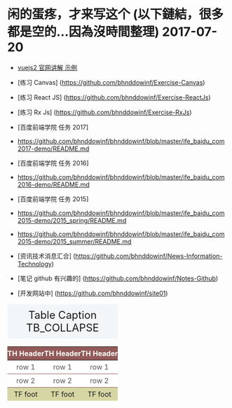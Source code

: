 # 闲的蛋疼，才来写这个 (以下鏈結，很多都是空的…因為沒時間整理) 2017-07-20

- [vuejs2 官网讲解 示例](https://github.com/bhnddowinf/vuejs2demo)

- [练习 Canvas] (https://github.com/bhnddowinf/Exercise-Canvas)

- [练习 React JS] (https://github.com/bhnddowinf/Exercise-ReactJs)

- [练习 Rx Js] (https://github.com/bhnddowinf/Exercise-RxJs)

- [百度前端学院 任务 2017]
- https://github.com/bhnddowinf/bhnddowinf/blob/master/ife_baidu_com2017-demo/README.md

- [百度前端学院 任务 2016] 
- https://github.com/bhnddowinf/bhnddowinf/blob/master/ife_baidu_com2016-demo/README.md

- [百度前端学院 任务 2015] 
- https://github.com/bhnddowinf/bhnddowinf/blob/master/ife_baidu_com2015-demo/2015_spring/README.md

- https://github.com/bhnddowinf/bhnddowinf/blob/master/ife_baidu_com2015-demo/2015_summer/README.md

- [资讯技术消息汇合] (https://github.com/bhnddowinf/News-Information-Technology)

- [笔记 github 有兴趣的] (https://github.com/bhnddowinf/Notes-Github)

- [开发网站中] (https://github.com/bhnddowinf/site01)  

<style>

table.TB_COLLAPSE {
  width:100%;
  border-collapse:collapse;
}
table.TB_COLLAPSE caption {
  padding:10px;
  font-size:24px;
  background-color:#f3f6f9;
}
table.TB_COLLAPSE thead th {
  padding:5px 0px;
  color:#fff;
  background-color:#915957;
}
table.TB_COLLAPSE tbody td {
  padding:5px 0px;
  color:#555;
  text-align:center;
  background-color:#fff;
  border-bottom:1px solid #915957;
}
table.TB_COLLAPSE tfoot td {
  padding:5px 0px;
  text-align:center;
  background-color:#d6d6a5;
}

</style>

<table class="TB_COLLAPSE">
  <caption>Table Caption TB_COLLAPSE</caption>
  <thead>
    <tr>
      <th>TH Header</th>
      <th>TH Header</th>
      <th>TH Header</th>
    </tr>
  </thead>
  <tfoot>
    <tr>
      <td>TF foot</td>
      <td>TF foot</td>
      <td>TF foot</td>
    </tr>
  </tfoot>
  <tr>
    <td>row 1</td>
    <td>row 1</td>
    <td>row 1</td>
  </tr>
  <tr>
    <td>row 2</td>
    <td>row 2</td>
    <td>row 2</td>
  </tr>
</table>

